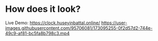 # How does it look?
Live Demo: https://clock.huseyinbattal.online/
https://user-images.githubusercontent.com/95706081/173095255-0f2d57d2-744e-49c9-af81-bc5fa8b798c3.mp4
